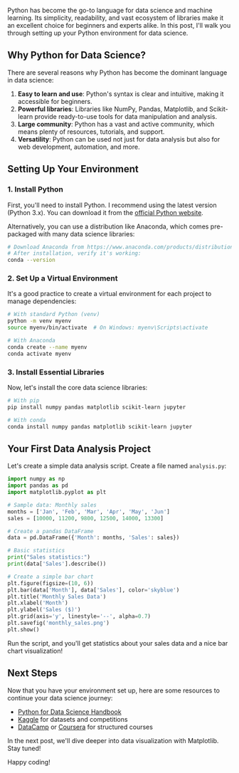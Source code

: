 Python has become the go-to language for data science and machine learning. Its simplicity, readability, and vast ecosystem of libraries make it an excellent choice for beginners and experts alike. In this post, I'll walk you through setting up your Python environment for data science.

## Why Python for Data Science?

There are several reasons why Python has become the dominant language in data science:

1. **Easy to learn and use**: Python's syntax is clear and intuitive, making it accessible for beginners.
2. **Powerful libraries**: Libraries like NumPy, Pandas, Matplotlib, and Scikit-learn provide ready-to-use tools for data manipulation and analysis.
3. **Large community**: Python has a vast and active community, which means plenty of resources, tutorials, and support.
4. **Versatility**: Python can be used not just for data analysis but also for web development, automation, and more.

## Setting Up Your Environment

### 1. Install Python

First, you'll need to install Python. I recommend using the latest version (Python 3.x). You can download it from the [official Python website](https://www.python.org/downloads/).

Alternatively, you can use a distribution like Anaconda, which comes pre-packaged with many data science libraries:

```bash
# Download Anaconda from https://www.anaconda.com/products/distribution
# After installation, verify it's working:
conda --version
```

### 2. Set Up a Virtual Environment

It's a good practice to create a virtual environment for each project to manage dependencies:

```bash
# With standard Python (venv)
python -m venv myenv
source myenv/bin/activate  # On Windows: myenv\Scripts\activate

# With Anaconda
conda create --name myenv
conda activate myenv
```

### 3. Install Essential Libraries

Now, let's install the core data science libraries:

```bash
# With pip
pip install numpy pandas matplotlib scikit-learn jupyter

# With conda
conda install numpy pandas matplotlib scikit-learn jupyter
```

## Your First Data Analysis Project

Let's create a simple data analysis script. Create a file named `analysis.py`:

```python
import numpy as np
import pandas as pd
import matplotlib.pyplot as plt

# Sample data: Monthly sales
months = ['Jan', 'Feb', 'Mar', 'Apr', 'May', 'Jun']
sales = [10000, 11200, 9800, 12500, 14000, 13300]

# Create a pandas DataFrame
data = pd.DataFrame({'Month': months, 'Sales': sales})

# Basic statistics
print("Sales statistics:")
print(data['Sales'].describe())

# Create a simple bar chart
plt.figure(figsize=(10, 6))
plt.bar(data['Month'], data['Sales'], color='skyblue')
plt.title('Monthly Sales Data')
plt.xlabel('Month')
plt.ylabel('Sales ($)')
plt.grid(axis='y', linestyle='--', alpha=0.7)
plt.savefig('monthly_sales.png')
plt.show()
```

Run the script, and you'll get statistics about your sales data and a nice bar chart visualization!

## Next Steps

Now that you have your environment set up, here are some resources to continue your data science journey:

- [Python for Data Science Handbook](https://jakevdp.github.io/PythonDataScienceHandbook/)
- [Kaggle](https://www.kaggle.com) for datasets and competitions
- [DataCamp](https://www.datacamp.com) or [Coursera](https://www.coursera.org) for structured courses

In the next post, we'll dive deeper into data visualization with Matplotlib. Stay tuned!

Happy coding!
